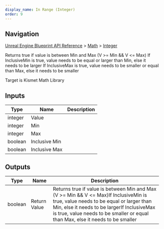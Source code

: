 ```yaml
---
display_name: In Range (Integer)
order: 9
---
```

## Navigation

[Unreal Engine Blueprint API Reference](https://dev.epicgames.com/documentation/en-us/unreal-engine/BlueprintAPI) > [Math](https://dev.epicgames.com/documentation/en-us/unreal-engine/BlueprintAPI/Math) > [Integer](https://dev.epicgames.com/documentation/en-us/unreal-engine/BlueprintAPI/Math/Integer)

Returns true if value is between Min and Max (V >= Min && V \<= Max)
If InclusiveMin is true, value needs to be equal or larger than Min, else it needs to be larger
If InclusiveMax is true, value needs to be smaller or equal than Max, else it needs to be smaller

Target is Kismet Math Library

## Inputs

| Type | Name | Description |
| --- | --- | --- |
| integer | Value |  |
| integer | Min |  |
| integer | Max |  |
| boolean | Inclusive Min |  |
| boolean | Inclusive Max |  |

## Outputs

| Type | Name | Description |
| --- | --- | --- |
| boolean | Return Value | Returns true if value is between Min and Max (V >= Min && V \<= Max)If InclusiveMin is true, value needs to be equal or larger than Min, else it needs to be largerIf InclusiveMax is true, value needs to be smaller or equal than Max, else it needs to be smaller |
